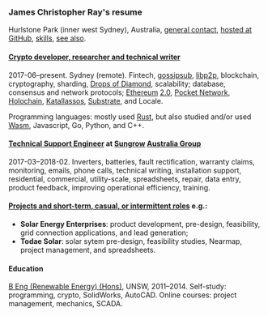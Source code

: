 ### James Christopher Ray's resume

Hurlstone Park (inner west Sydney), Australia, [general contact](https://docs.google.com/forms/d/e/1FAIpQLSeY71SEvQhHWlspzkvw0odpfdjqdEyy8ORL8XtRMFMQkzYfQg/viewform), [hosted at GitHub](https://github.com/jamesray1/cv), [skills](skills.md), [see also](see-also.md).

#### [Crypto developer, researcher and technical writer](crypto-industry-experience.md)

2017-06–present. Sydney (remote). Fintech, [gossipsub](https://github.com/libp2p/rust-libp2p/pull/767), [libp2p](https://libp2p.io), blockchain, cryptography, sharding, [Drops of Diamond](https://github.com/Drops-of-Diamond/diamond_drops), scalability; database, consensus and network protocols; [Ethereum](https://ethereum.org/) [2.0](https://github.com/ethereum/eth2.0-specs), [Pocket Network](https://pokt.network/), [Holochain](https://holochain.org), [Katallassos](https://katallassos.com), [Substrate](https://www.parity.io/substrate/), and Locale.

Programming languages: mostly used [Rust](https://www.rust-lang.org/), but also studied and/or used [Wasm](https://webassembly.org/), Javascript, Go, Python, and C++.

#### [Technical Support Engineer](tech-support-eng-SG.md) at [Sungrow](https://en.sungrowpower.com/) [Australia Group](https://www.sungrowpower.com.au/)

2017-03–2018-02. Inverters, batteries, fault rectification, warranty claims, monitoring, emails, phone calls, technical writing, installation support, residential, commercial, utility-scale, spreadsheets, repair, data entry, product feedback, improving operational efficiency, training.

#### [Projects and short-term, casual, or intermittent roles](projects.md) e.g.:

- **Solar Energy Enterprises**: product development, pre-design, feasibility, grid connection applications, and lead generation;
- **Todae Solar**: solar sytem pre-design, feasibility studies, Nearmap, project management, and spreadsheets.

#### Education

[B Eng (Renewable Energy) (Hons)](education.md), UNSW, 2011–2014. Self-study: programming, crypto, SolidWorks, AutoCAD. Online courses: project management, mechanics, SCADA.
